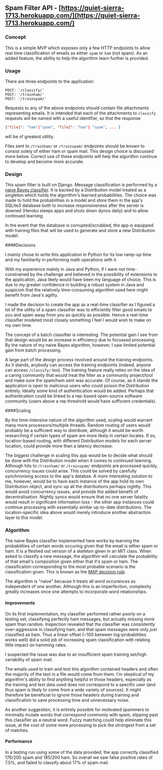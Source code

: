 ## Spam Filter API - [https://quiet-sierra-1713.herokuapp.com/](https://quiet-sierra-1713.herokuapp.com/)

### Concept
This is a simple MVP which exposes only a few HTTP endpoints to allow real time  classification of emails as either `spam` or `ham` (not spam). As an added feature, the ability to help the algorithm learn further is provided.

### Usage

There are three endpoints to the application:
```
POST: '/classify/'
POST: '/trainham/'
POST: '/trainspam/'
```
Requests to any of the above endpoints should contain file attachments representing emails. It is intended that each of the attachments to `classify` requests will be named with a useful identifier, so that the response

```json
{"file1": "ham"|"spam", "file2": "ham"| "spam", ... }
```
will be of greatest utility.

Files sent to `/trainham/` or `/trainspam/` endpoints should be *known* to consist solely of either ham or spam mail. This design choice is discussed more below. Correct use of these endpoints will help the algorithm continue to develop and become more accurate.
### Design

This spam filter is built on Django. Message classification is performed by a [naive Bayes classifier](http://en.wikipedia.org/wiki/Naive_Bayes_classifier).  It is backed by a Distribution model treated as a singleton which holds the algorithm's learned probabilities. The choice was made to hold the probabilities in a model and store them in the app's SQLite3 database both to increase responsiveness after the server is downed (Heroku sleeps apps and shuts down dynos daily) and to allow continued learning.

In the event that the database is corrupted/scrubbed, the app is equipped with training files that will be used to generate and store a new Distribution model.

####Decisions

I mainly chose to write this application in Python for its low ramp-up time and my familiarity in performing math operations with it.

With my experience mainly in Java and Python, if I were not time-constrained by the challenge and believed in the possibility of extensions to the application, Java likely would have been my language of choice. This is due to my greater confidence in building a robust system in Java and suspicion that the relatively time-consuming algorithm used here might benefit from Java's agility.

I made the decision to create the app as a real-time classifier as I figured a lot of the utility of a spam classifier was to efficiently filter good emails *to* you and spam away from you as quickly as possible. Hence a real-time classifier modeled most closely something I feel I would wish to make on my own time.

The concept of a batch classifier is interesting. The potential gain I see from that design would be an increase in efficiency due to focussed processing. By the nature of my naive Bayes algorithm, however, I saw limited potential gain from batch processing.

A large part of the design process revolved around the training endpoints. As it stands, anybody can access the training endpoints (indeed, anyone can access `/classify/` too). The training feature really relies on the idea of a caring community that would treat the filter as a community project/tool and make sure the spam/ham sent was accurate. Of course, as it stands the application is open to malicious users who could poison the Distribution entirely. Ideally some kind of authentication would be added. Perhaps that authentication could be linked to a rep-based open-source software community (users above a rep threshold would have sufficient credentials).

####Scaling

By the time-intensive nature of the algorithm used, scaling would warrant many more processors/multiple threads. Random routing of users would probably be a sufficient way to distribute, although it would be worth researching if certain types of spam are more likely in certain locales. If so, location-based routing, with different Distribution models for each server location, could provide more than a latency decrease.


The biggest challenge in scaling this app would be to decide what should be done with the Distribution model when it comes to continued learning. Although hits to `/trainham/` or `/trainspam/` endpoints are processed quickly, concurrency issues could arise. This could be solved by carefully synchronising access to the app's databse. A more interesting solution to me, however, would be to have each instance of the app hold its own Distribution object, and sync up all the distributions perhaps nightly. This would avoid concurrency issues, and provide the added benefit of decentralisation. Nightly syncs would ensure that no one server fatality would result in significant information loss - the other app instances could continue processing with essentially similar up-to-date distributions. The location-specific idea above would merely introduce another abstraction layer to this model.

### Algorithm

The naive Bayes classifier implemented here works by learning the probabilities of certain words occuring given that the email is either spam or ham. It is a fleshed out version of a skeleton given in an MIT class. When asked to classify a new message, the algorithm will calculate the probability of that email's composition given either that it's spam or ham. The classification corresponding to the most probable scenario is the classification given. This is known as the [MAP decision rule](http://en.wikipedia.org/wiki/Maximum_a_posteriori_estimation).


The algorithm is "naive" because it treats all word occurences as independent of one another. Although this is an imperfection, complexity greatly increases once one attempts to incorporate word relationships.

#### Improvements

On its first implementation, my classifier performed rather poorly on a testing set, classifying perfectly ham messages, but actually missing more spam than random. Inspection revealed that the classifier was consistently over-aggressive in classifying ham, and that spam messages were only *just* classified as ham. Thus a linear offset (~100 between log-probabilities works well) did a solid job of increasing spam classification with relating little impact on hamming rates.

I suspected the issue was due to an insufficient spam training set/high variability of spam mail.

The emails used to train and test this algorithm contained headers and often the majority of the text in a file would come from them. I'm skeptical of my algorithm's ability to find anything helpful in those headers, especially as the training and test data used does not correspond to a specific user (and thus spam is likely to come from a wide variety of sources). It might therefore be beneficial to ignore those headers during training and classification to save processing time and unnecessary noise.

As another suggestion, it is entirely possible for motivated spammers to minimally mutate words that correspond commonly with spam, slipping past this classifier as a neutral word. Fuzzy matching could help eliminate this issue, at the cost of some more processing to pick the strongest from a set of matches.

#### Performance

In a testing run using some of the data provided, the app correctly classified 176/200 spam and 185/200 ham. So overall we saw false positive rates of 7.5%, and failed to classify about 17% of spam mail.
